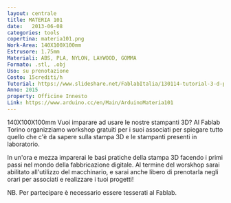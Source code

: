 ```yaml
---
layout: centrale
title: MATERIA 101
date:   2013-06-08
categories: tools
copertina: materia101.png
Work-Area: 140X100X100mm
Estrusore: 1.75mm
Materiali: ABS, PLA, NYLON, LAYWOOD, GOMMA
Formato: .stl, .obj
Uso: su prenotazione
Costo: 15crediti/h
Tutorial: https://www.slideshare.net/FablabItalia/130114-tutorial-3-d-printing?related=2
Anno: 2015
property: Officine Innesto
Link: https://www.arduino.cc/en/Main/ArduinoMateria101
---
```

140X100X100mm
Vuoi imparare ad usare le nostre stampanti 3D? Al Fablab Torino organizziamo workshop gratuiti per i suoi associati per spiegare tutto quello che c'è da sapere sulla stampa 3D e le stampanti presenti in laboratorio.
<!--more-->
In un'ora e mezza imparerai le basi pratiche della stampa 3D facendo i primi passi nel mondo della fabbricazione digitale. Al termine del worskhop sarai abilitato all'utilizzo del macchinario, e sarai anche libero di prenotarla negli orari per associati e realizzare i tuoi progetti!

NB. Per partecipare è necessario essere tesserati al Fablab.
